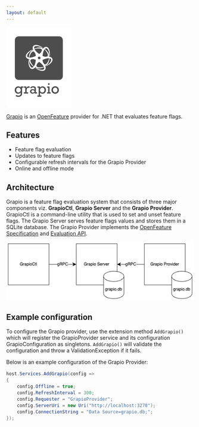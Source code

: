 ```yaml
---
layout: default
---
```


![Logo](assets/logo.png)

[Grapio](https://grapio.net) is an [OpenFeature](https://openfeature.dev/) provider for .NET that evaluates feature flags.

## Features
* Feature flag evaluation
* Updates to feature flags
* Configurable refresh intervals for the Grapio Provider
* Online and offline mode

## Architecture
Grapio is a feature flag evaluation system that consists of three major components viz. **GrapioCtl**, **Grapio Server** and the **Grapio Provider**. GrapioCtl is a command-line utility that is used to set and unset feature flags. The Grapio Server serves feature flags values and stores them in a SQLite database. The Grapio Provider implements the [OpenFeature Specification](https://openfeature.dev/specification/) and [Evaluation API](https://openfeature.dev/docs/reference/concepts/evaluation-api).

![Architecture](assets/grapio-arch-v0.1.png)

## Example configuration
To configure the Grapio provider, use the extension method `AddGrapio()` which will register the GrapioProvider service and its configuration GrapioConfiguration as singletons. `AddGrapio()` will validate the configuration and throw a ValidationException if it fails.

Below is an example configuration of the Grapio Provider:

~~~csharp
host.Services.AddGrapio(config =>
{
    config.Offline = true;
    config.RefreshInterval = 300;
    config.Requester = "GrapioProvider";
    config.ServerUri = new Uri("http://localhost:3278");    
    config.ConnectionString = "Data Source=grapio.db;";
});
~~~
